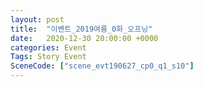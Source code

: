 ```yaml
---
layout: post
title:  "이벤트_2019여름_0화_오프닝"
date:   2020-12-30 20:00:00 +0000
categories: Event
Tags: Story Event
SceneCode: ["scene_evt190627_cp0_q1_s10"]
---
```

